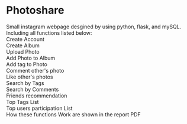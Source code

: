 # Photoshare
Small instagram webpage desgined by using python, flask, and mySQL.  
Including all functions listed below:  
Create Account  
Create Album  
Upload Photo  
Add Photo to Album  
Add tag to Photo  
Comment other's photo  
Like other's photos  
Search by Tags  
Search by Comments  
Friends recommendation  
Top Tags List  
Top users participation List  
How these functions Work are shown in the report PDF
